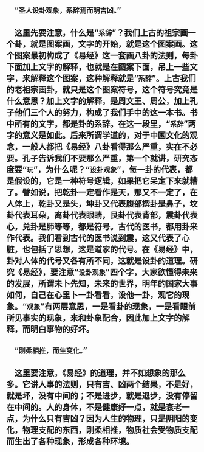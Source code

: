&emsp;“``圣人设卦观象，系辞焉而明吉凶。``”
---
&emsp;这里先要注意，什么是“``系辞``”？我们上古的祖宗画一个卦，就是图案画，文字的开始，就是这个图案画。这个图案最初构成了《易经》这一套画八卦的法则，每卦下面加上文字的解释，也就是在图案下面，吊上一些文字，来解释这个图案，这种解释就是“``系辞``”。上古我们的老祖宗画卦，就只是这个图案符号，这个符号究竟是什么意思？加上文字的解释，是周文王、周公，加上孔子他们三个人的努力，构成了我们手中的这一本书。书中所有的文字，都是卦的系辞。在这一段里，“``系辞``”两字的意义是如此。后来所谓学道的，对于中国文化的观念，一般人都把《易经》八卦看得那么严重，实在不必要。孔子告诉我们不要那么严重，第一个就讲，研究态度要“``玩``”，为什么呢？“``设卦观象``”，每一卦的代表，都是假设的，它是一种符号逻辑，如果把它呆定下来就糟了。譬如说，把乾卦一定看作是天，那又不一定了，在人体上，乾卦又是头，坤卦又代表腹部撰卦是鼻子，坟卦代表耳朵，离卦代表眼睛，艮卦代表背部，震卦代表心，兑卦是肺等等，都是符号。古代的医书，都用卦来作代表。我们看到古代的医书说到震，这又代表了心脏，也包括了思想，这是道家的代号。在《易经》中，卦对人体的代号又各有所不同，这就是设卦的道理。研究《易经》，要注意“``设卦观象``”四个字，大家欲懂得未来的发展，所谓未卜先知，未来的世界，明年的国家大事如何，自己在心里卜一卦看看，设他一卦，观它的现象。“``观象``”有两层意思，一是看卦的现象，一是看眼前所见事实的现象，来和卦象配合，因此加上文字的解释，而明白事物的好坏。
---
&emsp;“``刚柔相推，而生变化。``”
---
&emsp;这里要注意，《易经》的道理，并不如想象的那么多。它讲人事的法则，只有吉、凶两个结果，不是好，就是坏，没有中间的；不是进步，就是退步，没有停留在中间的。人的身体，不是健康好一点，就是衰老一点，为什么只有吉凶？因为人生的物理，只是阴阳的变化，物理支配的东西，刚柔相推，物质社会受物质支配而生出了各种现象，形成各种环境。
---

